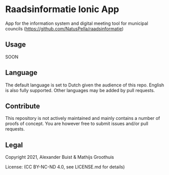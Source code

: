 # Raadsinformatie Ionic App

App for the information system and digital meeting tool for municipal councils (https://github.com/NatusPella/raadsinformatie)

## Usage
SOON

## Language

The default language is set to Dutch given the audience of this repo. English is also fully supported. Other languages may be added by pull requests.

## Contribute

This repository is not actively maintained and mainly contains a number of proofs of concept. You are however free to submit issues and/or pull requests.

## Legal

Copyright 2021, Alexander Buist & Mathijs Groothuis

License: (CC BY-NC-ND 4.0, see LICENSE.md for details)
